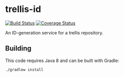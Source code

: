 # trellis-id

[![Build Status](https://travis-ci.org/trellis-ldp/trellis-id.png?branch=master)](https://travis-ci.org/trellis-ldp/trellis-id)
[![Coverage Status](https://coveralls.io/repos/github/trellis-ldp/trellis-id/badge.svg?branch=master)](https://coveralls.io/github/trellis-ldp/trellis-id?branch=master)

An ID-generation service for a trellis repository.

## Building

This code requires Java 8 and can be built with Gradle:

    ./gradlew install

